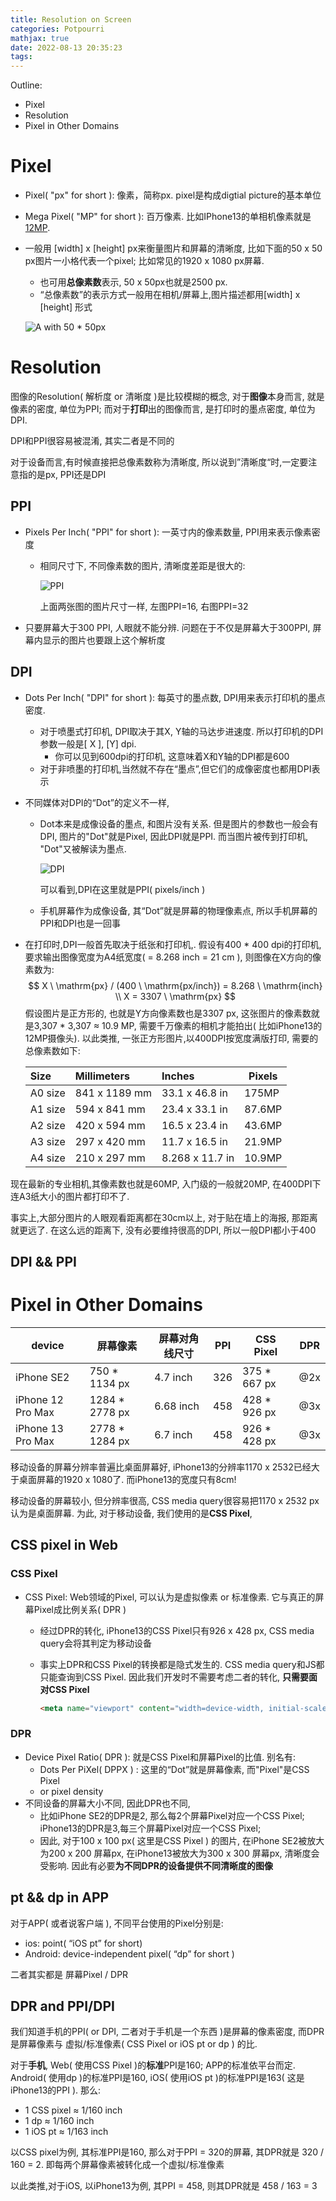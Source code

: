 ```yaml
---
title: Resolution on Screen
categories: Potpourri
mathjax: true
date: 2022-08-13 20:35:23
tags:
---
```




Outline:

* Pixel
* Resolution
* Pixel in Other Domains

<!--more-->

# Pixel

* Pixel( "px" for short  ): 像素，简称px. pixel是构成digtial picture的基本单位

* Mega Pixel( "MP" for short ): 百万像素. 比如IPhone13的单相机像素就是[12MP](https://www.technadu.com/iphone-13-camera/301276/#:~:text=Photography-Related%20iPhone%2013%20Camera%20Specs%20%20%20,Aperture%20size%3A%20F1.5%20%202%20more%20rows%20). 

* 一般用 [width] x [height] px来衡量图片和屏幕的清晰度, 比如下面的50 x 50 px图片一小格代表一个pixel; 比如常见的1920 x 1080 px屏幕.

  * 也可用**总像素数**表示, 50 x 50px也就是2500 px. 
  * “总像素数”的表示方式一般用在相机/屏幕上,图片描述都用[width] x [height] 形式

  ![A with 50 * 50px](https://seec2-lyk.oss-cn-shanghai.aliyuncs.com/Hexo/Potpourri/Resolution%20on%20Screen/A%20with%2050%20%2A%2050px.png)

# Resolution

图像的Resolution( 解析度 or 清晰度 )是比较模糊的概念, 对于**图像**本身而言, 就是像素的密度, 单位为PPI; 而对于**打印**出的图像而言, 是打印时的墨点密度, 单位为DPI. 

DPI和PPI很容易被混淆, 其实二者是不同的

对于设备而言,有时候直接把总像素数称为清晰度, 所以说到”清晰度“时,一定要注意指的是px, PPI还是DPI

## PPI

* Pixels Per Inch( "PPI" for short ): 一英寸内的像素数量, PPI用来表示像素密度

  * 相同尺寸下, 不同像素数的图片, 清晰度差距是很大的:

    ![PPI](https://seec2-lyk.oss-cn-shanghai.aliyuncs.com/Hexo/Potpourri/Resolution%20on%20Screen/PPI.png)

    上面两张图的图片尺寸一样, 左图PPI=16, 右图PPI=32

    

* 只要屏幕大于300 PPI, 人眼就不能分辨. 问题在于不仅是屏幕大于300PPI, 屏幕内显示的图片也要跟上这个解析度

## DPI

* Dots Per Inch( "DPI" for short ): 每英寸的墨点数, DPI用来表示打印机的墨点密度. 

  * 对于喷墨式打印机, DPI取决于其X, Y轴的马达步进速度. 所以打印机的DPI参数一般是[ X ], [Y] dpi. 
    * 你可以见到600dpi的打印机, 这意味着X和Y轴的DPI都是600
  * 对于非喷墨的打印机,当然就不存在“墨点”,但它们的成像密度也都用DPI表示

* 不同媒体对DPI的“Dot”的定义不一样, 

  * Dot本来是成像设备的墨点, 和图片没有关系. 但是图片的参数也一般会有DPI, 图片的"Dot"就是Pixel, 因此DPI就是PPI. 而当图片被传到打印机, "Dot"又被解读为墨点. 

    ![DPI](https://seec2-lyk.oss-cn-shanghai.aliyuncs.com/Hexo/Potpourri/Resolution%20on%20Screen/DPI.png)

    可以看到,DPI在这里就是PPI( pixels/inch )

  * 手机屏幕作为成像设备, 其“Dot”就是屏幕的物理像素点, 所以手机屏幕的PPI和DPI也是一回事

* 在打印时,DPI一般首先取决于纸张和打印机,. 假设有400 * 400 dpi的打印机, 要求输出图像宽度为A4纸宽度(  = 8.268 inch = 21 cm ), 则图像在X方向的像素数为:
  $$
  X \ \mathrm{px} / (400 \ \mathrm{px/inch}) = 8.268 \ \mathrm{inch} \\
  X = 3307 \ \mathrm{px}
  $$
  假设图片是正方形的, 也就是Y方向像素数也是3307 px, 这张图片的像素数就是3,307 * 3,307 ≈ 10.9 MP, 需要千万像素的相机才能拍出( 比如iPhone13的12MP摄像头). 以此类推, 一张正方形图片,以400DPI按宽度满版打印, 需要的总像素数如下:

  

  | Size    | Millimeters   | Inches          | Pixels |
  | :------ | :------------ | :-------------- | ------ |
  | A0 size | 841 x 1189 mm | 33.1 x 46.8 in  | 175MP  |
  | A1 size | 594 x 841 mm  | 23.4 x 33.1 in  | 87.6MP |
  | A2 size | 420 x 594 mm  | 16.5 x 23.4 in  | 43.6MP |
  | A3 size | 297 x 420 mm  | 11.7 x 16.5 in  | 21.9MP |
  | A4 size | 210 x 297 mm  | 8.268 x 11.7 in | 10.9MP |

  

现在最新的专业相机,其像素数也就是60MP, 入门级的一般就20MP, 在400DPI下连A3纸大小的图片都打印不了. 

事实上,大部分图片的人眼观看距离都在30cm以上, 对于贴在墙上的海报, 那距离就更远了. 在这么远的距离下, 没有必要维持很高的DPI, 所以一般DPI都小于400

## DPI && PPI

# Pixel in Other Domains

| device            | 屏幕像素       | 屏幕对角线尺寸 | PPI  |  CSS Pixel    | DPR |
| ----------------- | -------------- | -------------- | ---- | ---- | --------- |
| iPhone SE2        | 750 * 1134 px  | 4.7 inch       | 326  | 375 * 667 px | @2x |
| iPhone 12 Pro Max | 1284 * 2778 px | 6.68 inch      | 458  | 428 * 926 px | @3x |
| iPhone 13 Pro Max | 2778 * 1284 px | 6.7 inch       | 458  | 926 * 428 px | @3x |

移动设备的屏幕分辨率普遍比桌面屏幕好, iPhone13的分辨率1170 x 2532已经大于桌面屏幕的1920 x 1080了. 而iPhone13的宽度只有8cm!  

移动设备的屏幕较小, 但分辨率很高, CSS media query很容易把1170 x 2532 px认为是桌面屏幕. 为此, 对于移动设备, 我们使用的是**CSS Pixel**,

## CSS pixel in Web

### CSS Pixel

* CSS Pixel: Web领域的Pixel, 可以认为是虚拟像素 or 标准像素. 它与真正的屏幕Pixel成比例关系( DPR )

  * 经过DPR的转化, iPhone13的CSS Pixel只有926 x 428 px, CSS media query会将其判定为移动设备

  * 事实上DPR和CSS Pixel的转换都是隐式发生的. CSS media query和JS都只能查询到CSS Pixel. 因此我们开发时不需要考虑二者的转化, **只需要面对CSS Pixel**

    ```html
    <meta name="viewport" content="width=device-width, initial-scale=1">
    ```

### DPR

* Device Pixel Ratio( DPR ): 就是CSS Pixel和屏幕Pixel的比值. 别名有:
  * Dots Per PiXel( DPPX ) : 这里的“Dot”就是屏幕像素, 而"Pixel"是CSS Pixel
  * or pixel density
* 不同设备的屏幕大小不同, 因此DPR也不同,
  * 比如iPhone SE2的DPR是2, 那么每2个屏幕Pixel对应一个CSS Pixel; iPhone13的DPR是3,每三个屏幕Pixel对应一个CSS Pixel;
  * 因此, 对于100 x 100 px( 这里是CSS Pixel ) 的图片, 在iPhone SE2被放大为200 x  200 屏幕px, 在iPhone13被放大为300 x 300 屏幕px, 清晰度会受影响. 因此有必要**为不同DPR的设备提供不同清晰度的图像**





## pt && dp in APP

对于APP( 或者说客户端 ), 不同平台使用的Pixel分别是:

*  ios: point( “iOS pt” for short) 
* Android: device-independent pixel( “dp” for short )

二者其实都是 屏幕Pixel / DPR

## DPR and PPI/DPI

我们知道手机的PPI( or DPI, 二者对于手机是一个东西 )是屏幕的像素密度, 而DPR是屏幕像素与 虚拟/标准像素( CSS Pixel or iOS pt or dp ) 的比. 

对于**手机**, Web( 使用CSS Pixel )的**标准**PPI是160; APP的标准依平台而定. Android( 使用dp )的标准PPI是160, iOS( 使用iOS pt )的标准PPI是163( 这是iPhone13的PPI ). 那么:

* 1 CSS pixel ≈ 1/160 inch
* 1 dp ≈ 1/160 inch
* 1 iOS pt ≈ 1/163 inch

以CSS pixel为例, 其标准PPI是160, 那么对于PPI = 320的屏幕, 其DPR就是 320 / 160 = 2. 即每两个屏幕像素被转化成一个虚拟/标准像素

以此类推,对于iOS, 以iPhone13为例, 其PPI = 458, 则其DPR就是 458 / 163 = 3
